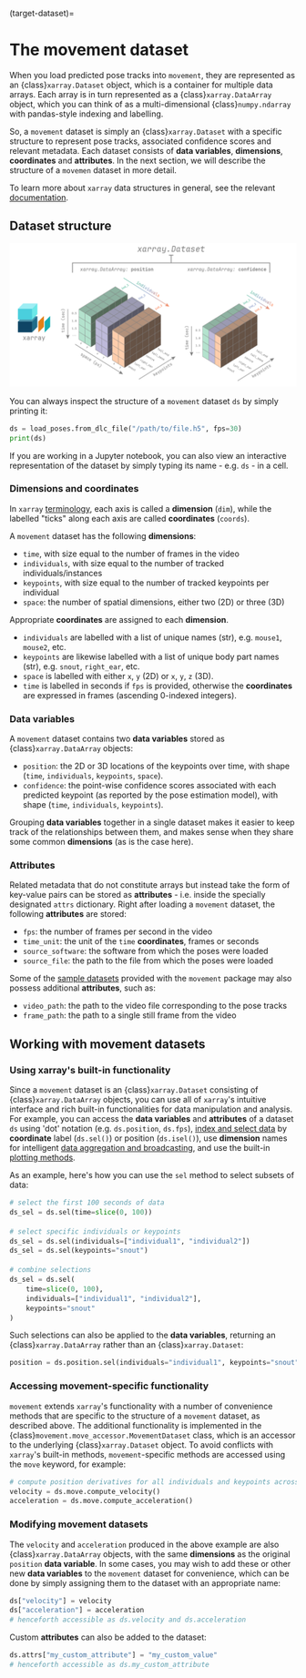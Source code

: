 (target-dataset)=
# The movement dataset

When you load predicted pose tracks into `movement`, they are represented
as an {class}`xarray.Dataset` object, which is a container for multiple data
arrays. Each array is in turn represented as a {class}`xarray.DataArray`
object, which you can think of as a multi-dimensional {class}`numpy.ndarray`
with pandas-style indexing and labelling.

So, a `movement` dataset is simply an {class}`xarray.Dataset` with a specific
structure to represent pose tracks, associated confidence scores and relevant
metadata. Each dataset consists of **data variables**, **dimensions**,
**coordinates** and **attributes**. In the next section, we will describe the
structure of a `movemen` dataset in more detail.

To learn more about `xarray` data structures in general, see the relevant
[documentation](xarray:user-guide/data-structures.html).


## Dataset structure

![](../_static/dataset_structure.png)

You can always inspect the structure of a `movement` dataset `ds` by simply
printing it:
```python
ds = load_poses.from_dlc_file("/path/to/file.h5", fps=30)
print(ds)
```
If you are working in a Jupyter notebook, you can also view an interactive
representation of the dataset by simply typing its name - e.g. `ds` - in a cell.

### Dimensions and coordinates
In `xarray` [terminology](xarray:user-guide/plotting.html),
each axis is called a **dimension** (`dim`), while
the labelled "ticks" along each axis are called **coordinates** (`coords`).

A `movement` dataset has the following **dimensions**:
- `time`, with size equal to the number of frames in the video
- `individuals`, with size equal to the number of tracked individuals/instances
- `keypoints`, with size equal to the number of tracked keypoints per individual
- `space`: the number of spatial dimensions, either two (2D) or three (3D)

Appropriate **coordinates** are assigned to each **dimension**.
- `individuals` are labelled with a list of unique names (str), e.g. `mouse1`, `mouse2`, etc.
- `keypoints` are likewise labelled with a list of unique body part names (str), e.g. `snout`, `right_ear`, etc.
- `space` is labelled with either `x`, `y` (2D) or `x`, `y`, `z` (3D).
- `time` is labelled in seconds if `fps` is provided, otherwise the **coordinates** are expressed in frames (ascending 0-indexed integers).

### Data variables

A `movement` dataset contains two **data variables** stored as {class}`xarray.DataArray` objects:
- `position`: the 2D or 3D locations of the keypoints over time, with shape (`time`, `individuals`, `keypoints`, `space`).
- `confidence`: the point-wise confidence scores associated with each predicted keypoint (as reported by the pose estimation model), with shape (`time`, `individuals`, `keypoints`).

Grouping **data variables** together in a single dataset makes it easier to
keep track of the relationships between them, and makes sense when they
share some common **dimensions** (as is the case here).

### Attributes

Related metadata that do not constitute arrays but instead take the form
of key-value pairs can be stored as **attributes** - i.e. inside the specially
designated `attrs` dictionary. Right after loading a `movement` dataset,
the following **attributes** are stored:
- `fps`: the number of frames per second in the video
- `time_unit`: the unit of the `time` **coordinates**, frames or seconds
- `source_software`: the software from which the poses were loaded
- `source_file`: the path to the file from which the poses were loaded

Some of the [sample datasets](target-sample-data) provided with
the `movement` package may also possess additional **attributes**, such as:
- `video_path`: the path to the video file corresponding to the pose tracks
- `frame_path`: the path to a single still frame from the video

## Working with movement datasets

### Using xarray's built-in functionality

Since a `movement` dataset is an {class}`xarray.Dataset` consisting of
{class}`xarray.DataArray` objects, you can use all of `xarray`'s intuitive interface
and rich built-in functionalities for data manipulation and analysis.
For example, you can access the **data variables** and **attributes** of
a dataset `ds` using 'dot' notation (e.g. `ds.position`, `ds.fps`),
[index and select data](xarray:user-guide/indexing.html) by **coordinate** label
(`ds.sel()`) or position (`ds.isel()`), use **dimension** names for intelligent
[data aggregation and broadcasting](xarray:user-guide/computation.html),
and use the built-in [plotting methods](xarray:user-guide/plotting.html).

As an example, here's how you can use the `sel` method to select subsets of
data:

```python
# select the first 100 seconds of data
ds_sel = ds.sel(time=slice(0, 100))

# select specific individuals or keypoints
ds_sel = ds.sel(individuals=["individual1", "individual2"])
ds_sel = ds.sel(keypoints="snout")

# combine selections
ds_sel = ds.sel(
    time=slice(0, 100),
    individuals=["individual1", "individual2"],
    keypoints="snout"
)
```
Such selections can also be applied to the **data variables**,
returning an {class}`xarray.DataArray` rather than an {class}`xarray.Dataset`:

```python
position = ds.position.sel(individuals="individual1", keypoints="snout")
```

### Accessing movement-specific functionality

`movement` extends `xarray`'s functionality with a number of convenience
methods that are specific to the structure of a `movement` dataset, as
described above. The additional functionality is implemented in the
{class}`movement.move_accessor.MovementDataset` class, which is an accessor to the
underlying {class}`xarray.Dataset` object. To avoid conflicts with `xarray`'s
built-in methods, `movement`-specific methods are accessed using the
`move` keyword, for example:

```python
# compute position derivatives for all individuals and keypoints across time
velocity = ds.move.compute_velocity()
acceleration = ds.move.compute_acceleration()
```

### Modifying movement datasets

The `velocity` and `acceleration` produced in the above example are also
{class}`xarray.DataArray` objects, with the same **dimensions** as the
original `position` **data variable**. In some cases, you may wish to
add these or other new **data variables** to the `movement` dataset for
convenience, which can be done by simply assigning them to the dataset
with an appropriate name:

```python
ds["velocity"] = velocity
ds["acceleration"] = acceleration
# henceforth accessible as ds.velocity and ds.acceleration
```

Custom **attributes** can also be added to the dataset:

```python
ds.attrs["my_custom_attribute"] = "my_custom_value"
# henceforth accessible as ds.my_custom_attribute
```
